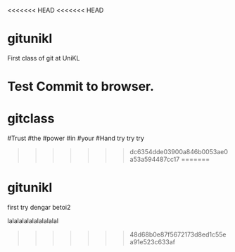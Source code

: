 <<<<<<< HEAD
<<<<<<< HEAD
# gitunikl
First class of git at UniKL

Test Commit to browser.
=======
# gitclass
#Trust
#the
#power
#in
#your
#Hand
try try try
>>>>>>> dc6354dde03900a846b0053ae0a53a594487cc17
=======
# gitunikl

first try dengar betoi2

lalalalalalalalalalal

 
>>>>>>> 48d68b0e87f5672173d8ed1c55ea91e523c633af
